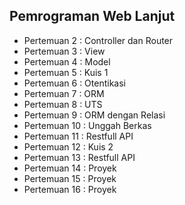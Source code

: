 ## Pemrograman Web Lanjut

- Pertemuan 2 : Controller dan Router
- Pertemuan 3 : View
- Pertemuan 4 : Model
- Pertemuan 5 : Kuis 1
- Pertemuan 6 : Otentikasi
- Pertemuan 7 : ORM
- Pertemuan 8 : UTS
- Pertemuan 9 : ORM dengan Relasi
- Pertemuan 10 : Unggah Berkas
- Pertemuan 11 : Restfull API
- Pertemuan 12 : Kuis 2
- Pertemuan 13 : Restfull API
- Pertemuan 14 : Proyek
- Pertemuan 15 : Proyek
- Pertemuan 16 : Proyek
